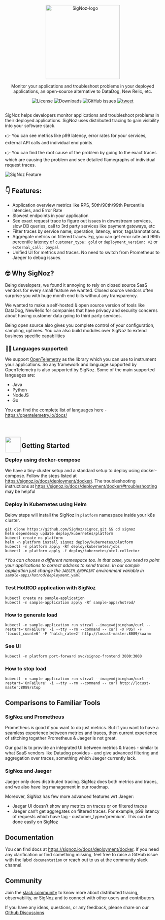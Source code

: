 <p align="center">
  <img src="https://res.cloudinary.com/dcv3epinx/image/upload/v1618904450/signoz-images/LogoGithub_sigfbu.svg" alt="SigNoz-logo" width="240" />

  <p align="center">Monitor your applications and troubleshoot problems in your deployed applications, an open-source alternative to DataDog, New Relic, etc.</p>
</p>

<p align="center">
    <img alt="License" src="https://img.shields.io/badge/license-MIT-brightgreen"> </a>
    <img alt="Downloads" src="https://img.shields.io/docker/pulls/signoz/frontend?label=Downloads"> </a>
    <img alt="GitHub issues" src="https://img.shields.io/github/issues/signoz/signoz"> </a>
    <a href="https://twitter.com/intent/tweet?text=Monitor%20your%20applications%20and%20troubleshoot%20problems%20with%20SigNoz,%20an%20open-source%20alternative%20to%20DataDog,%20NewRelic.&url=https://signoz.io/&via=SigNozHQ&hashtags=opensource,signoz,observability"> 
        <img alt="tweet" src="https://img.shields.io/twitter/url/http/shields.io.svg?style=social"> </a> 
</p>

##

SigNoz helps developers monitor applications and troubleshoot problems in their deployed applications. SigNoz uses distributed tracing to gain visibility into your software stack.

👉 You can see metrics like p99 latency, error rates for your services, external API calls and individual end points.

👉 You can find the root cause of the problem by going to the exact traces which are causing the problem and see detailed flamegraphs of individual request traces.

<!-- ![SigNoz Feature](https://signoz.io/img/readme_feature1.jpg) -->

![SigNoz Feature](https://res.cloudinary.com/dcv3epinx/image/upload/v1618904032/signoz-images/screenzy-1618904013729_clssvy.png)

## 👇 Features:

- Application overview metrics like RPS, 50th/90th/99th Percentile latencies, and Error Rate
- Slowest endpoints in your application
- See exact request trace to figure out issues in downstream services, slow DB queries, call to 3rd party services like payment gateways, etc
- Filter traces by service name, operation, latency, error, tags/annotations.
- Aggregate metrics on filtered traces. Eg, you can get error rate and 99th percentile latency of `customer_type: gold` or `deployment_version: v2` or `external_call: paypal`
- Unified UI for metrics and traces. No need to switch from Prometheus to Jaeger to debug issues.

## 🤓 Why SigNoz?

Being developers, we found it annoying to rely on closed source SaaS vendors for every small feature we wanted. Closed source vendors often surprise you with huge month end bills without any transparency.

We wanted to make a self-hosted & open source version of tools like DataDog, NewRelic for companies that have privacy and security concerns about having customer data going to third party services.

Being open source also gives you complete control of your configuration, sampling, uptimes. You can also build modules over SigNoz to extend business specific capabilities

### 👊🏻 Languages supported:

We support [OpenTelemetry](https://opentelemetry.io) as the library which you can use to instrument your applications. So any framework and language supported by OpenTelemetry is also supported by SigNoz. Some of the main supported languages are:

- Java
- Python
- NodeJS
- Go

You can find the complete list of languages here - https://opentelemetry.io/docs/

<br /><br />

<img align="left" src="https://posthog-public.s3.amazonaws.com/Features.svg" width="50px" />

## Getting Started

### Deploy using docker-compose

We have a tiny-cluster setup and a standard setup to deploy using docker-compose.
Follow the steps listed at https://signoz.io/docs/deployment/docker/.
The troubleshooting instructions at https://signoz.io/docs/deployment/docker/#troubleshooting may be helpful

### Deploy in Kubernetes using Helm

Below steps will install the SigNoz in `platform` namespace inside your k8s cluster.

```console
git clone https://github.com/SigNoz/signoz.git && cd signoz
helm dependency update deploy/kubernetes/platform
kubectl create ns platform
helm -n platform install signoz deploy/kubernetes/platform
kubectl -n platform apply -Rf deploy/kubernetes/jobs
kubectl -n platform apply -f deploy/kubernetes/otel-collector
```

\*_You can choose a different namespace too. In that case, you need to point your applications to correct address to send traces. In our sample application just change the `JAEGER_ENDPOINT` environment variable in `sample-apps/hotrod/deployment.yaml`_

### Test HotROD application with SigNoz

```console
kubectl create ns sample-application
kubectl -n sample-application apply -Rf sample-apps/hotrod/
```

### How to generate load

`kubectl -n sample-application run strzal --image=djbingham/curl --restart='OnFailure' -i --tty --rm --command -- curl -X POST -F 'locust_count=6' -F 'hatch_rate=2' http://locust-master:8089/swarm`

### See UI

`kubectl -n platform port-forward svc/signoz-frontend 3000:3000`

### How to stop load

`kubectl -n sample-application run strzal --image=djbingham/curl --restart='OnFailure' -i --tty --rm --command -- curl http://locust-master:8089/stop`

## Comparisons to Familiar Tools

### SigNoz and Prometheus

Prometheus is good if you want to do just metrics. But if you want to have a seamless experience between metrics and traces, then current experience of stitching together Prometheus & Jaeger is not great. 

Our goal is to provide an integrated UI between metrics & traces - similar to what SaaS vendors like Datadog provides - and give advanced filtering and aggregation over traces, something which Jaeger currently lack.

### SigNoz and Jaeger

Jaeger only does distributed tracing. SigNoz does both metrics and traces, and we also have log management in our roadmap.

Moreover, SigNoz has few more advanced features wrt Jaeger:

- Jaegar UI doesn’t show any metrics on traces or on filtered traces
- Jaeger can’t get aggregates on filtered traces. For example, p99 latency of requests which have tag - customer_type='premium'. This can be done easily on SigNoz

## Documentation

You can find docs at https://signoz.io/docs/deployment/docker. If you need any clarification or find something missing, feel free to raise a GitHub issue with the label `documentation` or reach out to us at the community slack channel.

## Community

Join the [slack community](https://app.slack.com/client/T01HWUTP0LT#/) to know more about distributed tracing, observability, or SigNoz and to connect with other users and contributors.

If you have any ideas, questions, or any feedback, please share on our [Github Discussions](https://github.com/SigNoz/signoz/discussions)
